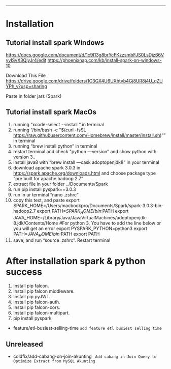 
---

# Installation

## Tutorial install spark Windows

https://docs.google.com/document/d/1c9I13g8brYcFKzzsmbFJS0LsDjz66VyvISvX3QiyJr4/edit
https://phoenixnap.com/kb/install-spark-on-windows-10

Download This File 
https://drive.google.com/drive/folders/1C3GX4U6UXhtvb4Gj8UR8j4U_qZUYPh_v?usp=sharing

Paste in folder jars (Spark)

## Tutorial install spark MacOs

1. running “xcode-select --install “ in terminal
2. running “/bin/bash -c "$(curl -fsSL https://raw.githubusercontent.com/Homebrew/install/master/install.sh)”” in terminal
3. running “brew install python” in terminal
4. restart terminal and check "python —version” and show python with version 3.*.*
5. install java8 with “brew install —cask adoptopenjdk8” in your terminal
6. download apache spark 3.0.3 in https://spark.apache.org/downloads.html and choose package type “pre built for apache hadoop 2.7”
7. extract file in your folder ../Documents/Spark
8. run pip install pyspark==3.0.3
9. run in ur terminal “nano .zshrc”
10. copy this text, and paste
    export SPARK_HOME=/Users/macbookpro/Documents/Spark/spark-3.0.3-bin-hadoop2.7
    export PATH=$SPARK_HOME/bin:$PATH
    export JAVA_HOME=/Library/Java/JavaVirtualMachines/adoptopenjdk-8.jdk/Contents/Home
    #For python 3, You have to add the line below or you will get an error
    export PYSPARK_PYTHON=python3
    export PATH=$JAVA_HOME/bin:$PATH
    export PATH 
11. save, and run “source .zshrc”. Restart terminal


# After installation spark & python success

1. Install pip falcon.
2. Install pip falcon middleware.
3. Install pip pyJWT.
4. Install pip falcon-auth.
5. Install pip falcon-cors.
6. Install pip falcon-multipart.
7. pip install pyspark
- feature/etl-busiest-selling-time
``add feature etl busiest selling time``

## Unreleased
 - coldfix/add-cabang-on-join-akunting
 `` Add cabang in Join Query to Optimize Extract from MySQL Akunting``
